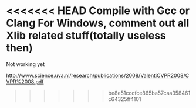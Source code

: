 <<<<<<< HEAD
Compile with Gcc or Clang
For Windows, comment out all Xlib related stuff(totally useless then)
=======
Not working yet

http://www.science.uva.nl/research/publications/2008/ValentiCVPR2008/CVPR%2008.pdf
>>>>>>> be8e51cccfce865ba57caa358461c64325ff4101
